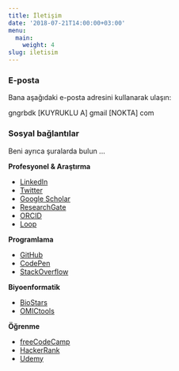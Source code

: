 ```yaml
---
title: İletişim
date: '2018-07-21T14:00:00+03:00'
menu:
  main:
    weight: 4
slug: iletisim
---
```


### E-posta

Bana aşağıdaki e-posta adresini kullanarak ulaşın:

gngrbdk [KUYRUKLU A] gmail [NOKTA] com

### Sosyal bağlantılar

Beni ayrıca şuralarda bulun ...

**Profesyonel & Araştırma**

* [LinkedIn](https://tr.linkedin.com/in/gungorbudak)
* [Twitter](https://twitter.com/gungorbudak)
* [Google Scholar](https://scholar.google.com.tr/citations?user=6wQik5EAAAAJ&hl=en)
* [ResearchGate](https://www.researchgate.net/profile/Guengoer_Budak)
* [ORCID](http://orcid.org/0000-0003-1641-3304)
* [Loop](https://loop.frontiersin.org/people/206504/overview)

**Programlama**

* [GitHub](https://github.com/gungorbudak)
* [CodePen](https://codepen.io/gungorbudak/)
* [StackOverflow](https://stackoverflow.com/users/1597907/gungor-budak)

**Biyoenformatik**

* [BioStars](https://www.biostars.org/u/5385/)
* [OMICtools](https://omictools.com/profile/gungorbudak)

**Öğrenme**

* [freeCodeCamp](https://www.freecodecamp.org/gungorbudak)
* [HackerRank](https://www.hackerrank.com/gungorbudak)
* [Udemy](https://www.udemy.com/user/gungorbudak/)
